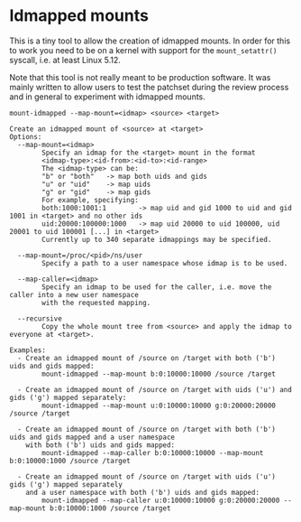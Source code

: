 # Idmapped mounts

This is a tiny tool to allow the creation of idmapped mounts. In order for this
to work you need to be on a kernel with support for the `mount_setattr()`
syscall, i.e. at least Linux 5.12.

Note that this tool is not really meant to be production software.
It was mainly written to allow users to test the patchset during the review
process and in general to experiment with idmapped mounts.

```
mount-idmapped --map-mount=<idmap> <source> <target>

Create an idmapped mount of <source> at <target>
Options:
  --map-mount=<idmap>
        Specify an idmap for the <target> mount in the format
        <idmap-type>:<id-from>:<id-to>:<id-range>
        The <idmap-type> can be:
        "b" or "both"   -> map both uids and gids
        "u" or "uid"    -> map uids
        "g" or "gid"    -> map gids
        For example, specifying:
        both:1000:1001:1        -> map uid and gid 1000 to uid and gid 1001 in <target> and no other ids
        uid:20000:100000:1000   -> map uid 20000 to uid 100000, uid 20001 to uid 100001 [...] in <target>
        Currently up to 340 separate idmappings may be specified.

  --map-mount=/proc/<pid>/ns/user
        Specify a path to a user namespace whose idmap is to be used.

  --map-caller=<idmap>
        Specify an idmap to be used for the caller, i.e. move the caller into a new user namespace
        with the requested mapping.

  --recursive
        Copy the whole mount tree from <source> and apply the idmap to everyone at <target>.

Examples:
  - Create an idmapped mount of /source on /target with both ('b') uids and gids mapped:
        mount-idmapped --map-mount b:0:10000:10000 /source /target

  - Create an idmapped mount of /source on /target with uids ('u') and gids ('g') mapped separately:
        mount-idmapped --map-mount u:0:10000:10000 g:0:20000:20000 /source /target

  - Create an idmapped mount of /source on /target with both ('b') uids and gids mapped and a user namespace
    with both ('b') uids and gids mapped:
        mount-idmapped --map-caller b:0:10000:10000 --map-mount b:0:10000:1000 /source /target

  - Create an idmapped mount of /source on /target with uids ('u') gids ('g') mapped separately
    and a user namespace with both ('b') uids and gids mapped:
        mount-idmapped --map-caller u:0:10000:10000 g:0:20000:20000 --map-mount b:0:10000:1000 /source /target
```
